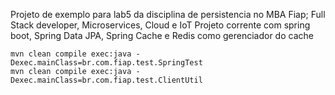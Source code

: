 Projeto de exemplo para lab5 da disciplina de persistencia no MBA Fiap; Full Stack developer, Microservices, Cloud e IoT
Projeto corrente com spring boot, Spring Data JPA, Spring Cache e Redis como gerenciador do cache

    mvn clean compile exec:java -Dexec.mainClass=br.com.fiap.test.SpringTest
    mvn clean compile exec:java -Dexec.mainClass=br.com.fiap.test.ClientUtil
